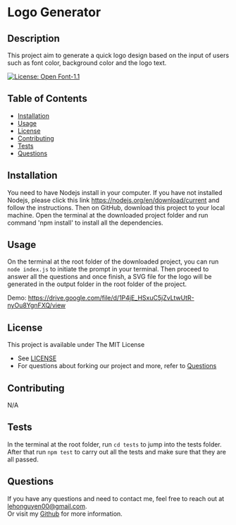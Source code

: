 # Logo Generator

## Description
This project aim to generate a quick logo design based on the input of users such as font color, background color and the logo text.<br/>

[![License: Open Font-1.1](https://img.shields.io/badge/License-MIT-yellow.svg)](https://opensource.org/licenses/MIT)

## Table of Contents
- [Installation](#installation)
- [Usage](#usage)
- [License](#license)
- [Contributing](#contributing)
- [Tests](#tests)
- [Questions](#questions)

## Installation
You need to have Nodejs install in your computer. If you have not installed Nodejs, please click this link https://nodejs.org/en/download/current and follow the instructions. Then on GitHub, download this project to your local machine. Open the terminal at the downloaded project folder and run command 'npm install' to install all the dependencies.

## Usage
On the terminal at the root folder of the downloaded project, you can run `node index.js` to initiate the prompt in your terminal. Then proceed to answer all the questions and once finish, a SVG file for the logo will be generated in the output folder in the root folder of the project.

Demo: https://drive.google.com/file/d/1P4jE_HSxuC5jZvLtwUtR-nyOu8YgnFXQ/view

## License
This project is available under The MIT License
- See [LICENSE](./LICENSE.txt)<br/>
- For questions about forking our project and more, refer to [Questions](#questions)

## Contributing 
N/A

## Tests
In the terminal at the root folder, run `cd tests` to jump into the tests folder. After that run `npm test` to carry out all the tests and make sure that they are all passed.

## Questions
If you have any questions and need to contact me, feel free to reach out at lehonguyen00@gmail.com.<br/>
Or visit my [Github](https://github.com/honguyen00) for more information.
